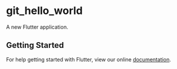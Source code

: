 # git_hello_world

A new Flutter application.

## Getting Started

For help getting started with Flutter, view our online
[documentation](https://flutter.io/).
